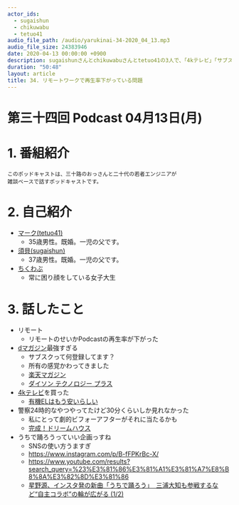```yaml
---
actor_ids:
  - sugaishun
  - chikuwabu
  - tetuo41
audio_file_path: /audio/yarukinai-34-2020_04_13.mp3
audio_file_size: 24383946
date: 2020-04-13 00:00:00 +0900
description: sugaishunさんとchikuwabuさんとtetuo41の3人で、「4kテレビ」「サブスク」「dマガジン」「うちで踊ろう」について話しました。
duration: "50:48"
layout: article
title: 34. リモートワークで再生率下がっている問題
---
```


# 第三十四回 Podcast 04月13日(月)

# 1. 番組紹介
    このポッドキャストは、三十路のおっさんと二十代の若者エンジニアが
    雑談ベースで話すポッドキャストです。

# 2. 自己紹介
- [マーク(tetuo41)](https://twitter.com/tetuo41)
    - 35歳男性。既婚。一児の父です。
- [須貝(sugaishun)](https://twitter.com/sugaishun)
    - 37歳男性。既婚。一児の父です。
- [ちくわぶ](https://twitter.com/_chikuwa_bu_)
    - 常に困り顔をしている女子大生

# 3. 話したこと
- リモート
    - リモートのせいかPodcastの再生率が下がった
- [dマガジン](https://magazine.dmkt-sp.jp/)最強すぎる
    - サブスクって何登録してます？
    - 所有の感覚かわってきました
    - [楽天マガジン](https://magazine.rakuten.co.jp/)
    - [ダイソン テクノロジー プラス](https://www.dysontechnologyplus.com/)
- [4kテレビ](https://amzn.to/2R6UixQ)を買った
    - [有機ELはもう安いらしい](http://backspace.fm/episode/332/)
- 警察24時的なやつやってたけど30分くらいしか見れなかった
    - 私にとって劇的ビフォーアフターがそれに当たるかも
    - [完成！ドリームハウス](https://www.tv-tokyo.co.jp/dreamhouse/)
- うちで踊ろうっていい企画っすね
    - SNSの使い方うますぎ
    - https://www.instagram.com/p/B-fFPKrBc-X/
    - https://www.youtube.com/results?search_query=%23%E3%81%86%E3%81%A1%E3%81%A7%E8%B8%8A%E3%82%8D%E3%81%86
    - [星野源、インスタ発の新曲「うちで踊ろう」　三浦大知も参戦するなど“自主コラボ”の輪が広がる (1/2)](https://nlab.itmedia.co.jp/nl/articles/2004/03/news134.html)


